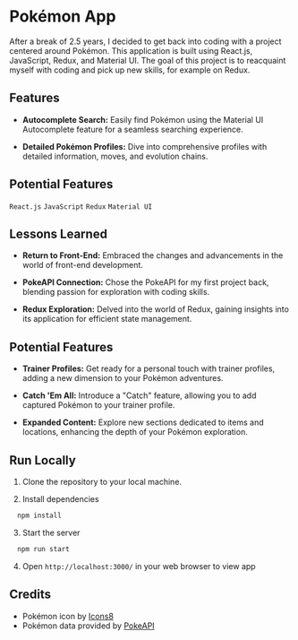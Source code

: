# Pokémon App

After a break of 2.5 years, I decided to get back into coding with a project centered around Pokémon. This application is built using React.js, JavaScript, Redux, and Material UI. The goal of this project is to reacquaint myself with coding and pick up new skills, for example on Redux.

## Features

- **Autocomplete Search:** Easily find Pokémon using the Material UI Autocomplete feature for a seamless searching experience.

- **Detailed Pokémon Profiles:** Dive into comprehensive profiles with detailed information, moves, and evolution chains.

## Potential Features

```React.js```
```JavaScript```
```Redux```
```Material UI```

## Lessons Learned

- **Return to Front-End:** Embraced the changes and advancements in the world of front-end development.

- **PokeAPI Connection:** Chose the PokeAPI for my first project back, blending passion for exploration with coding skills.

- **Redux Exploration:** Delved into the world of Redux, gaining insights into its application for efficient state management.

## Potential Features

- **Trainer Profiles:** Get ready for a personal touch with trainer profiles, adding a new dimension to your Pokémon adventures.

- **Catch 'Em All:** Introduce a "Catch" feature, allowing you to add captured Pokémon to your trainer profile.

- **Expanded Content:** Explore new sections dedicated to items and locations, enhancing the depth of your Pokémon exploration.

## Run Locally

1. Clone the repository to your local machine.

2. Install dependencies

```bash
  npm install
```

3. Start the server

```bash
  npm run start
```
4. Open ```http://localhost:3000/``` in your web browser to view app

## Credits

- Pokémon icon by [Icons8](https://icons8.com/)
- Pokémon data provided by [PokeAPI](https://pokeapi.co/)
